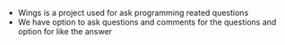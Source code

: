 - Wings is a project used for ask programming reated questions
- We have option to ask questions and comments for the questions and option for like the answer
